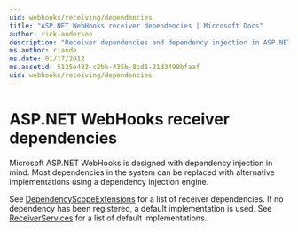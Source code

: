 ```yaml
---
uid: webhooks/receiving/dependencies
title: "ASP.NET WebHooks receiver dependencies | Microsoft Docs"
author: rick-anderson
description: "Receiver dependencies and dependency injection in ASP.NET WebHooks."
ms.author: riande
ms.date: 01/17/2012
ms.assetid: 5125e483-c2bb-435b-8cd1-21d3499bfaaf
uid: webhooks/receiving/dependencies
---
```

# ASP.NET WebHooks receiver dependencies

Microsoft ASP.NET WebHooks is designed with dependency injection in mind. Most dependencies in the system can be replaced with alternative implementations using a dependency injection engine.

See [DependencyScopeExtensions](https://github.com/aspnet/AspNetWebHooks/blob/master/src/Microsoft.AspNet.WebHooks.Receivers/Extensions/DependencyScopeExtensions.cs) for a list of receiver dependencies. If no dependency has been registered, a default implementation is used. See [ReceiverServices](https://github.com/aspnet/aspnetWebHooks/blob/master/src/Microsoft.AspNet.WebHooks.Receivers/Services/ReceiverServices.cs) for a list of default implementations.
